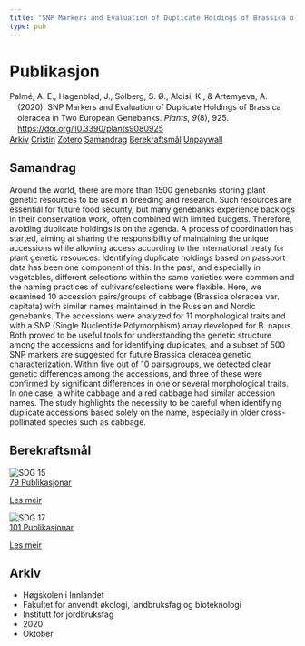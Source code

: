 ```yaml
---
title: "SNP Markers and Evaluation of Duplicate Holdings of Brassica oleracea in Two European Genebanks"
type: pub
---
```

<h1>Publikasjon</h1>
<article id="csl-bib-container-BRLK9D3M" class="csl-bib-container">
  <div class="csl-bib-body" style="line-height: 1.35; padding-left: 1em; text-indent:-1em;">
  <div class="csl-entry">Palm&#xE9;, A. E., Hagenblad, J., Solberg, S. &#xD8;., Aloisi, K., &amp; Artemyeva, A. (2020). SNP Markers and Evaluation of Duplicate Holdings of Brassica oleracea in Two European Genebanks. <i>Plants</i>, <i>9</i>(8), 925. <a href="https://doi.org/10.3390/plants9080925">https://doi.org/10.3390/plants9080925</a></div>
</div>
  <div class="csl-bib-buttons">
    <a href="#taxonomy-article-BRLK9D3M" class="csl-bib-button">Arkiv</a>
    <a href="https://app.cristin.no/results/show.jsf?id=1838334" alt="Cristin URL" class="csl-bib-button">Cristin</a>
    <a href="http://zotero.org/groups/5022929/items/BRLK9D3M" alt="Zotero URL" class="csl-bib-button">Zotero</a>
    <a href="#abstract-article-BRLK9D3M" class="csl-bib-button">Samandrag</a>
    <a href="#sdg-article-BRLK9D3M" class="csl-bib-button">Berekraftsmål</a>
    <a href="https://www.mdpi.com/2223-7747/9/8/925/pdf" class="csl-bib-button">Unpaywall</a>
  </div>
  <div id="csl-bib-meta-container-BRLK9D3M"></div>
</article>
<div id="csl-bib-meta-BRLK9D3M" class="csl-bib-meta">
  <article id="abstract-article-BRLK9D3M" class="abstract-article">
    <h1>Samandrag</h1>
    Around the world, there are more than 1500 genebanks storing plant genetic resources to be used in breeding and research. Such resources are essential for future food security, but many genebanks experience backlogs in their conservation work, often combined with limited budgets. Therefore, avoiding duplicate holdings is on the agenda. A process of coordination has started, aiming at sharing the responsibility of maintaining the unique accessions while allowing access according to the international treaty for plant genetic resources. Identifying duplicate holdings based on passport data has been one component of this. In the past, and especially in vegetables, different selections within the same varieties were common and the naming practices of cultivars/selections were flexible. Here, we examined 10 accession pairs/groups of cabbage (Brassica oleracea var. capitata) with similar names maintained in the Russian and Nordic genebanks. The accessions were analyzed for 11 morphological traits and with a SNP (Single Nucleotide Polymorphism) array developed for B. napus. Both proved to be useful tools for understanding the genetic structure among the accessions and for identifying duplicates, and a subset of 500 SNP markers are suggested for future Brassica oleracea genetic characterization. Within five out of 10 pairs/groups, we detected clear genetic differences among the accessions, and three of these were confirmed by significant differences in one or several morphological traits. In one case, a white cabbage and a red cabbage had similar accession names. The study highlights the necessity to be careful when identifying duplicate accessions based solely on the name, especially in older cross-pollinated species such as cabbage.
  </article>
  <article id="sdg-article-BRLK9D3M" class="sdg-article">
    <h1>Berekraftsmål</h1>
    <div class="sdg-container"><div id="sdg15" class="sdg">
<img src="{{< params subfolder >}}images/sdg/sdg15_no.png" class="image" alt="SDG 15">
<div class="sdg-overlay">
<a href="{{< params subfolder >}}no/archive/?sdg=15#archive" class="sdg-publication-count"><span>79</span> Publikasjonar</a>
<p><a href="https://www.fn.no/om-fn/fns-baerekraftsmaal/livet-paa-land?lang=nno-NO" class="sdg-read-more">Les meir</a></p>
</div>
</div> <div id="sdg17" class="sdg">
<img src="{{< params subfolder >}}images/sdg/sdg17_no.png" class="image" alt="SDG 17">
<div class="sdg-overlay">
<a href="{{< params subfolder >}}no/archive/?sdg=17#archive" class="sdg-publication-count"><span>101</span> Publikasjonar</a>
<p><a href="https://www.fn.no/om-fn/fns-baerekraftsmaal/samarbeid-for-aa-naa-maalene?lang=nno-NO" class="sdg-read-more">Les meir</a></p>
</div>
</div></div>
  </article>
  <article id="taxonomy-article-BRLK9D3M" class="taxonomy-article">
    <h1>Arkiv</h1>
    <ul>
      <li>Høgskolen i Innlandet</li>
      <li>Fakultet for anvendt økologi, landbruksfag og bioteknologi</li>
      <li>Institutt for jordbruksfag</li>
      <li>2020</li>
      <li>Oktober</li>
    </ul>
  </article>
</div>
